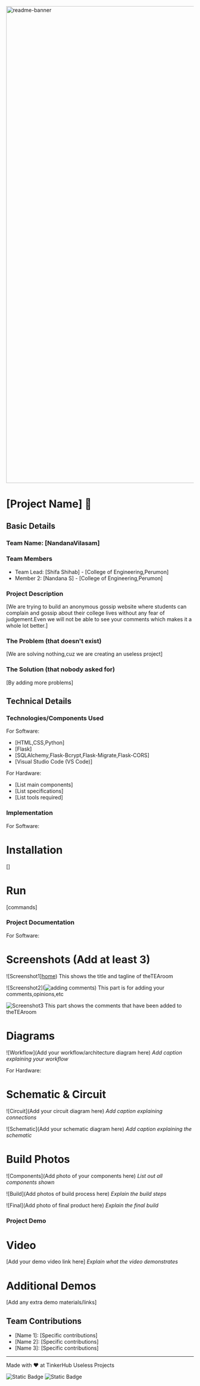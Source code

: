 <img width="1280" alt="readme-banner" src="https://github.com/user-attachments/assets/35332e92-44cb-425b-9dff-27bcf1023c6c">

# [Project Name] 🎯


## Basic Details
### Team Name: [NandanaVilasam]


### Team Members
- Team Lead: [Shifa Shihab] - [College of Engineering,Perumon]
- Member 2: [Nandana S] - [College of Engineering,Perumon]


### Project Description
[We are trying to build an anonymous gossip website where students can complain and gossip about their college lives without any fear of judgement.Even we will not be able to see your comments which makes it a whole lot better.]

### The Problem (that doesn't exist)
[We are solving nothing,cuz we are creating an useless project]

### The Solution (that nobody asked for)
[By adding more problems]

## Technical Details
### Technologies/Components Used
For Software:
- [HTML,CSS,Python]
- [Flask]
- [SQLAlchemy,Flask-Bcrypt,Flask-Migrate,Flask-CORS]
- [Visual Studio Code (VS Code)]

For Hardware:
- [List main components]
- [List specifications]
- [List tools required]

### Implementation
For Software:
# Installation
[]

# Run
[commands]

### Project Documentation
For Software:

# Screenshots (Add at least 3)
![Screenshot1][home](https://github.com/user-attachments/assets/64713886-cb9c-4e7b-87a4-402228b60764))
This shows the title and tagline of theTEAroom

![Screenshot2](![adding comments](https://github.com/user-attachments/assets/9da4aff5-0880-49a8-95b9-9273dab92d6b))
This part is for adding your comments,opinions,etc

![Screenshot3](![comments](https://github.com/user-attachments/assets/89b06c54-8e1e-4677-942c-46fc75aceb50))
This part shows the comments that have been added to theTEAroom 

# Diagrams
![Workflow](Add your workflow/architecture diagram here)
*Add caption explaining your workflow*

For Hardware:

# Schematic & Circuit
![Circuit](Add your circuit diagram here)
*Add caption explaining connections*

![Schematic](Add your schematic diagram here)
*Add caption explaining the schematic*

# Build Photos
![Components](Add photo of your components here)
*List out all components shown*

![Build](Add photos of build process here)
*Explain the build steps*

![Final](Add photo of final product here)
*Explain the final build*

### Project Demo
# Video
[Add your demo video link here]
*Explain what the video demonstrates*

# Additional Demos
[Add any extra demo materials/links]

## Team Contributions
- [Name 1]: [Specific contributions]
- [Name 2]: [Specific contributions]
- [Name 3]: [Specific contributions]

---
Made with ❤️ at TinkerHub Useless Projects 

![Static Badge](https://img.shields.io/badge/TinkerHub-24?color=%23000000&link=https%3A%2F%2Fwww.tinkerhub.org%2F)
![Static Badge](https://img.shields.io/badge/UselessProject--24-24?link=https%3A%2F%2Fwww.tinkerhub.org%2Fevents%2FQ2Q1TQKX6Q%2FUseless%2520Projects)



